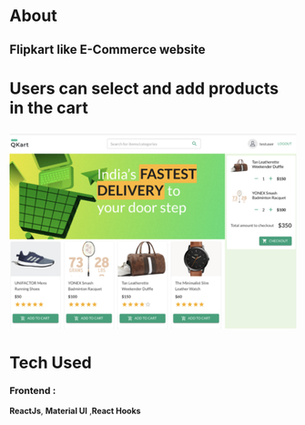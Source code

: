 <div>
<h1>About</h1>
<h2>Flipkart like E-Commerce website<h1>
<p>Users can select and add products in the cart</p>
</div>
<img src="e-com.png" alt="e-commerce" />
<div>
<h1>Tech Used</h1>
<h3>Frontend :</div>
<p><b>ReactJs</b>, <b>Material UI</b> ,<b>React Hooks</b></p>
